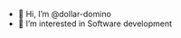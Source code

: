- 👋 Hi, I’m @dollar-domino
- 👀 I’m interested in Software development
<!-- - 🌱 I’m currently learning ...
- 💞️ I’m looking to collaborate on ...
- 📫 How to reach me ... -->

<!---
dollar-domino/dollar-domino is a ✨ special ✨ repository because its `README.md` (this file) appears on your GitHub profile.
You can click the Preview link to take a look at your changes.
--->

